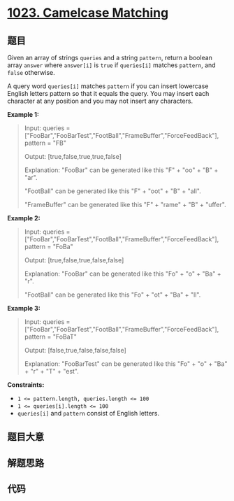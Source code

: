 # [1023. Camelcase Matching](https://leetcode.com/problems/camelcase-matching/)

## 题目

Given an array of strings `queries` and a string `pattern`, return a boolean
array `answer` where `answer[i]` is `true` if `queries[i]` matches `pattern`,
and `false` otherwise.

A query word `queries[i]` matches `pattern` if you can insert lowercase
English letters pattern so that it equals the query. You may insert each
character at any position and you may not insert any characters.



**Example 1:**

> Input: queries = ["FooBar","FooBarTest","FootBall","FrameBuffer","ForceFeedBack"], pattern = "FB"
> 
> Output: [true,false,true,true,false]
> 
> Explanation: "FooBar" can be generated like this "F" + "oo" + "B" + "ar".
> 
> "FootBall" can be generated like this "F" + "oot" + "B" + "all".
> 
> "FrameBuffer" can be generated like this "F" + "rame" + "B" + "uffer".

**Example 2:**

> Input: queries = ["FooBar","FooBarTest","FootBall","FrameBuffer","ForceFeedBack"], pattern = "FoBa"
> 
> Output: [true,false,true,false,false]
> 
> Explanation: "FooBar" can be generated like this "Fo" + "o" + "Ba" + "r".
> 
> "FootBall" can be generated like this "Fo" + "ot" + "Ba" + "ll".

**Example 3:**

> Input: queries = ["FooBar","FooBarTest","FootBall","FrameBuffer","ForceFeedBack"], pattern = "FoBaT"
> 
> Output: [false,true,false,false,false]
> 
> Explanation: "FooBarTest" can be generated like this "Fo" + "o" + "Ba" + "r" + "T" + "est".

**Constraints:**

  * `1 <= pattern.length, queries.length <= 100`
  * `1 <= queries[i].length <= 100`
  * `queries[i]` and `pattern` consist of English letters.


## 题目大意

## 解题思路

## 代码

```javascript

```


